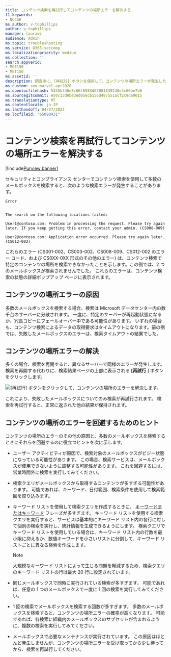 ```yaml
---
title: コンテンツ検索を再試行してコンテンツの場所エラーを解決する
f1.keywords:
- NOCSH
ms.author: v-tophillips
author: v-tophillips
manager: laurawi
audience: Admin
ms.topic: troubleshooting
ms.service: O365-seccomp
ms.localizationpriority: medium
ms.collection: ''
search.appverid:
- MOE150
- MET150
ms.assetid: ''
description: 調査中に、[再試行] ボタンを使用して、コンテンツの場所エラーが発生したコンテンツ検索を解決できます。
ms.custom: seo-marvel-apr2020
ms.openlocfilehash: 5345b346e8c66f6983d67081839248e4c66be7d8
ms.sourcegitcommit: e50c13d9be3ed05ecb156d497551acf2c9da9015
ms.translationtype: MT
ms.contentlocale: ja-JP
ms.lasthandoff: 04/27/2022
ms.locfileid: "65090431"
---
```

# <a name="retry-a-content-search-to-resolve-a-content-location-error"></a>コンテンツ検索を再試行してコンテンツの場所エラーを解決する

[!include[Purview banner](../includes/purview-rebrand-banner.md)]

セキュリティとコンプライアンス センターでコンテンツ検索を使用して多数のメールボックスを検索すると、次のような検索エラーが発生することがあります。

```text
Error


The search on the following locations failed:

User1@contoso.com: Problem in processing the request. Please try again later. If you keep getting this error, contact your admin. (CS008-009)

User2@contoso.com: Application error occurred. Please try again later. (CS012-002)
```

これらのエラー (CS001-002、CS003-002、CS008-009、CS012-002 のエラー コード、および CS0XX-0XX 形式のその他のエラー) は、コンテンツ検索で特定のコンテンツの場所を検索できなかったことを示します。この例では、2 つのメールボックスが検索されませんでした。 これらのエラーは、コンテンツ検索の状態の詳細ポップアップ ページに表示されます。

## <a name="cause-of-content-location-errors"></a>コンテンツの場所エラーの原因

多数のメールボックスを検索する場合、検索は Microsoft データセンター内の数千台のサーバーに分散されます。 一度に、特定のサーバーが再起動状態になるか、冗長コピーにフェールオーバー中である可能性があります。 いずれの場合も、コンテンツ検索によるデータの取得要求はタイムアウトになります。前の例では、失敗したメールボックスのエラーは、検索タイムアウトの結果でした。

## <a name="resolving-content-location-errors"></a>コンテンツの場所エラーの解決

多くの場合、検索を再開すると、異なるサーバーで同様のエラーが発生します。 検索を再開する代わりに、検索結果ページの上部に表示される **[再試行** ] ボタンをクリックします。

![[再試行] ボタンをクリックして、コンテンツの場所のエラーを解決します。](../media/retrycontentsearch3.png)

これにより、失敗したメールボックスについてのみ検索が再試行されます。 検索を再試行すると、正常に返された他の結果が保持されます。

## <a name="tips-to-avoid-content-location-errors"></a>コンテンツの場所のエラーを回避するためのヒント

コンテンツの場所のエラーのその他の原因と、多数のメールボックスを検索するときにそれらを回避するのに役立つヒントを次に示します。

- ユーザー アクティビティが原因で、検索対象のメールボックスがビジー状態になっている可能性があります。 この場合、検索サービスは、メールボックスが使用できないように調整する可能性があります。 これを回避するには、営業時間外に検索を実行してみてください。

- 検索クエリがメールボックスから取得するコンテンツが多すぎる可能性があります。 可能であれば、キーワード、日付範囲、検索条件を使用して検索範囲を絞り込みます。

- キーワード リストを使用して検索クエリを作成するときに、 [キーワードまたはキーワード](view-keyword-statistics-for-content-search.md#get-keyword-statistics-for-searches) フレーズが多すぎます。 キーワード リストを使用する検索クエリを実行すると、サービスは基本的にキーワード リスト内の各行に対して個別の検索を実行し、統計情報を生成できるようにします。 検索クエリでキーワード リストを使用している場合は、キーワード リスト内の行数を最小限に抑えるか、数値キーワードを小さいリストに分割して、キーワード リストごとに異なる検索を作成します。

  > [!NOTE]
  > 大規模なキーワード リストによって生じる問題を軽減するため、検索クエリのキーワード リストの行は最大 20 行に設定されています。

- 同じメールボックスで同時に実行されている検索が多すぎます。 可能であれば、任意の 1 つのメールボックスで一度に 1 回の検索を実行してみてください。

- 1 回の検索でメールボックスを検索する回数が多すぎます。 多数のメールボックスを検索すると、コンテンツの場所エラーの確率が高くなります。 可能であれば、各検索に組織内のメールボックスのサブセットが含まれるように、複数の検索を実行してみてください。

- メールボックスで必要なメンテナンスが実行されています。 この原因はほとんど発生しませんが、コンテンツの場所エラーを受け取ってから少し待ってから、検索を再試行してください。
